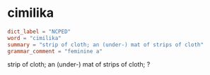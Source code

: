 # cimilika

``` toml
dict_label = "NCPED"
word = "cimilika"
summary = "strip of cloth; an (under-) mat of strips of cloth"
grammar_comment = "feminine a"
```

strip of cloth; an (under\-) mat of strips of cloth; ?


